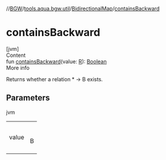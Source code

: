 //[BGW](../../../index.md)/[tools.aqua.bgw.util](../index.md)/[BidirectionalMap](index.md)/[containsBackward](contains-backward.md)



# containsBackward  
[jvm]  
Content  
fun [containsBackward](contains-backward.md)(value: [R](index.md)): [Boolean](https://kotlinlang.org/api/latest/jvm/stdlib/kotlin/-boolean/index.html)  
More info  


Returns whether a relation * -> B exists.



## Parameters  
  
jvm  
  
| | |
|---|---|
| <a name="tools.aqua.bgw.util/BidirectionalMap/containsBackward/#TypeParam(bounds=[kotlin.Any])/PointingToDeclaration/"></a>value| <a name="tools.aqua.bgw.util/BidirectionalMap/containsBackward/#TypeParam(bounds=[kotlin.Any])/PointingToDeclaration/"></a><br><br>B<br><br>|
  
  



